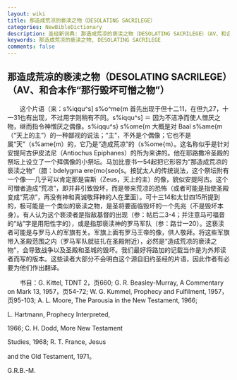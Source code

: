```yaml
---
layout: wiki
title: 那造成荒凉的亵渎之物（DESOLATING SACRILEGE）
categories: NewBibleDictionary
description: 圣经新词典: 那造成荒凉的亵渎之物（DESOLATING SACRILEGE）（AV、和合本作“那行毁坏可憎之物”）
keywords: 那造成荒凉的亵渎之物, DESOLATING SACRILEGE
comments: false
---
```


## 那造成荒凉的亵渎之物（DESOLATING SACRILEGE）（AV、和合本作“那行毁坏可憎之物”）

　　这个片语（来：s%iqqu^s] s%o^me{m 首先出现于但十二11，在但九27，十一31也有出现，不过用字则稍有不同。s%iqqu^s] ＝ 因为不洁净而使人憎厌之物，继而指令神憎厌之偶像。s%iqqu^s} s%ome{m 大概是对 Baal s%ame{m （“天上的主”）的一种鄙视的说法；“主”，不外是个偶像；它也不是属“天”（s%ame{m）的，它乃是“造成荒凉”的（s%ome{m）。这名称似乎是针对安提阿古伊皮法尼（Antiochus Epiphanes）的所为来讲的。他在耶路撒冷圣殿的祭坛上设立了一个拜偶像的小祭坛。马加比壹书一54起把它形容为“那造成荒凉的亵渎之物”（腊：bdelygma ere{mo{seo{s。按犹太人的传统说法，这个祭坛附有一个像──几乎可以肯定那是宙斯（Zeus，天上的主）的像，貌似安提阿古。这个可憎者造成“荒凉”，即并非引致毁坏，而是带来荒凉的恐怖（或者可能是指使圣殿变成“荒凉”，再没有神和真诚敬拜神的人在里面）。可十三14和太廿四15所提到的，极可能是一个类似的亵渎之物，是圣将要面临毁坏的一个先兆（不是毁坏本身）。有人认为这个亵渎者是指敌基督的出现（参：帖后二3-4；并注意马可福音的“站”字是用阳性字的），或是指那亵渎神的罗马军队（参：路廿一20）。这亵渎者可能是与罗马人的军旗有关。军旗上面有罗马王帝的像，供人敬拜。将这些军旗带入圣殿范围之内（罗马军队就驻扎在圣殿附近），必然是“造成荒凉的亵渎之物”，会导致战争以及圣殿和圣城的毁坏。我们最好将路加的记载当作是为外邦读者而写的版本。这些读者大部分不会明白这个源自旧约圣经的片语，因此作者有必要为他们作出翻译。

　　书目：G. Kittel, TDNT 2，页660; G. R. Beasley-Murray, A Commentary on Mark 13, 1957，页54-72; W. G. Kummel, Prophecy and Fulfilment, 1957，页95-103; A. L. Moore, The Parousia in the New Testament, 1966;

L. Hartmann, Prophecy Interpreted,

1966; C. H. Dodd, More New Testament

Studies, 1968; R. T. France, Jesus

and the Old Testament, 1971。

G.R.B.-M.








